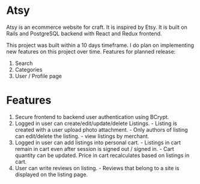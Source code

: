 # Atsy

Atsy is an ecommerce website for craft. It is inspired by Etsy. It is built on Rails and PostgreSQL backend with React and Redux frontend.

This project was built within a 10 days timeframe. I do plan on implementing new features on this project over time. Features for planned release:
  1. Search
  2. Categories
  3. User / Profile page
  
  
# Features 

  1. Secure frontend to backend user authentication using BCrypt.
  2. Logged in user can create/edit/update/delete Listings.
    - Listing is created with a user upload photo attachment.
    - Only authors of listing can edit/delete the listing.
    - view listings by merchant.
  3. Logged in user can add listings into personal cart. 
    - Listings in cart remain in cart even after session is signed out / signed in.
    - Cart quantity can be updated. Price in cart recalculates based on listings in cart.
  4. User can write reviews on listing.
    - Reviews that belong to a site is displayed on the listing page.
  
